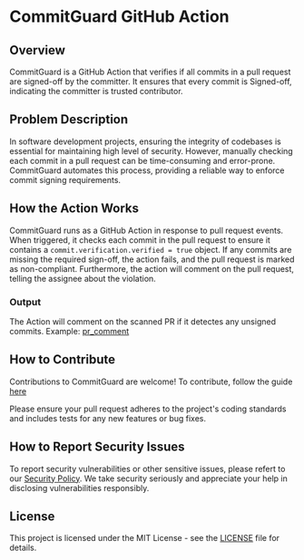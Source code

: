 # CommitGuard GitHub Action

## Overview

CommitGuard is a GitHub Action that verifies if all commits in a pull request are signed-off by the committer. It ensures that every commit is Signed-off, indicating the committer is trusted contributor.

## Problem Description

In software development projects, ensuring the integrity of codebases is essential for maintaining high level of security. However, manually checking each commit in a pull request can be time-consuming and error-prone. CommitGuard automates this process, providing a reliable way to enforce commit signing requirements.

## How the Action Works

CommitGuard runs as a GitHub Action in response to pull request events. When triggered, it checks each commit in the pull request to ensure it contains a `commit.verification.verified = true` object. If any commits are missing the required sign-off, the action fails, and the pull request is marked as non-compliant. Furthermore, the action will comment on the pull request, telling the assignee about the violation.

### Output
The Action will comment on the scanned PR if it detectes any unsigned commits. Example: 
[pr_comment](./assets/pr_comment_output.png)

## How to Contribute

Contributions to CommitGuard are welcome! To contribute, follow the guide [here](CONTRIBUTING.md)

Please ensure your pull request adheres to the project's coding standards and includes tests for any new features or bug fixes.

## How to Report Security Issues

To report security vulnerabilities or other sensitive issues, please refert to our [Security Policy](SECURITY.md).
We take security seriously and appreciate your help in disclosing vulnerabilities responsibly.

## License

This project is licensed under the MIT License - see the [LICENSE](LICENSE) file for details.
